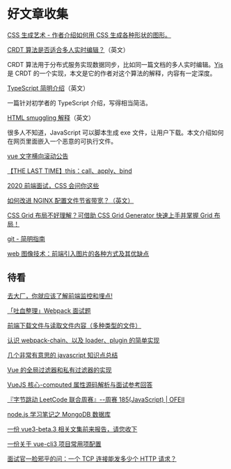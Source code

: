 # 好文章收集

[CSS 生成艺术 - 作者介绍如何用 CSS 生成各种形状的图形。](https://generative-art-with-css.commons.host/)

[CRDT 算法是否适合多人实时编辑？](https://blog.kevinjahns.de/are-crdts-suitable-for-shared-editing/)（英文）

CRDT 算法用于分布式服务实现数据同步，比如同一篇文档的多人实时编辑。[Yjs](https://github.com/yjs/yjs) 是 CRDT 的一个实现，本文是它的作者对这个算法的解释，内容有一定深度。

[TypeScript 简明介绍](https://www.warambil.com/typescript-why-is-so-important)（英文）

一篇针对初学者的 TypeScript 介绍，写得相当简洁。

[HTML smuggling 解释](https://outflank.nl/blog/2018/08/14/html-smuggling-explained/)（英文）

很多人不知道，JavaScript 可以脚本生成 exe 文件，让用户下载。本文介绍如何在网页里面嵌入一个恶意的可执行文件。

[vue 文字横向滚动公告](https://segmentfault.com/a/1190000022160405)

[【THE LAST TIME】this：call、apply、bind](https://juejin.im/post/5da7cdff6fb9a04de7735742)

[2020 前端面试，CSS 会问你这些 ](https://segmentfault.com/a/1190000022149245)

[如何改进 NGINX 配置文件节省带宽？（英文）](https://www.nginx.com/blog/help-the-world-by-healing-your-nginx-configuration/)

[CSS Grid 布局不好理解？可借助 CSS Grid Generator 快速上手并掌握 Grid 布局！](https://segmentfault.com/a/1190000022151836)

[git - 简明指南](http://rogerdudler.github.io/git-guide/index.zh.html)

[web 图像技术：前端引入图片的各种方式及其优缺点](https://juejin.im/post/5ea22d15e51d45470c12d074)

## 待看

[去大厂，你就应该了解前端监控和埋点!](https://juejin.im/post/5e9052916fb9a03c9843284f)

[「吐血整理」Webpack 面试题](https://mp.weixin.qq.com/s?__biz=MzI1NTcxOTQ1Nw==&mid=2247488174&idx=2&sn=11c5380b199075a2e8d1ffb827f0825b)

[前端下载文件与读取文件内容（多种类型的文件）](https://juejin.im/post/5e9840336fb9a03c4c5bd1e0)

[认识 webpack-chain、以及 loader、plugin 的简单实现](https://juejin.im/post/5e992987f265da480b2646bc)

[几个非常有意思的 javascript 知识点总结](https://juejin.im/post/5e97c1206fb9a03c300f9d75)

[Vue 的全局过滤器和私有过滤器的实现](https://www.zhangshengrong.com/p/9MNlDEBLNJ/)

[VueJS 核心-computed 属性源码解析与面试参考回答](https://juejin.im/post/5e9d1c616fb9a03c576cc2ab)

[『字节跳动 LeetCode 联合周赛』--周赛 185(JavaScript) | OFEII](https://juejin.im/post/5e9c74f3e51d4546b3566758)

[node.js 学习笔记之 MongoDB 数据库](https://juejin.im/post/5e9e362a6fb9a03c6e6438e2)

[一份 vue3-beta.3 相关文集前来报告，请您收下](https://segmentfault.com/a/1190000022451034)

[一份关于 vue-cli3 项目常用项配置](https://segmentfault.com/a/1190000022512358)

[面试官一脸邪乎的问：一个 TCP 连接能发多少个 HTTP 请求？](https://segmentfault.com/a/1190000022549995)
